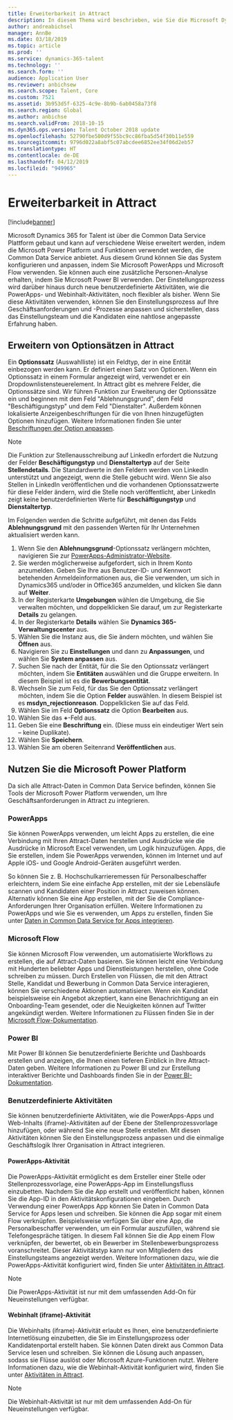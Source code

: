 ```yaml
---
title: Erweiterbarkeit in Attract
description: In diesem Thema wird beschrieben, wie Sie die Microsoft Dynamics 365 for Talent - Attract-Anwendung erweitern können, indem Sie die Microsoft Power-Plattform verwenden.
author: andreabichsel
manager: AnnBe
ms.date: 03/18/2019
ms.topic: article
ms.prod: ''
ms.service: dynamics-365-talent
ms.technology: ''
ms.search.form: ''
audience: Application User
ms.reviewer: anbichsew
ms.search.scope: Talent, Core
ms.custom: 7521
ms.assetid: 3b953d5f-6325-4c9e-8b9b-6ab0458a73f8
ms.search.region: Global
ms.author: anbichse
ms.search.validFrom: 2018-10-15
ms.dyn365.ops.version: Talent October 2018 update
ms.openlocfilehash: 52790fbe500d9f55bc9cc86fba5d54f30b11e559
ms.sourcegitcommit: 9796d022a8abf5c07abcdee6852ee34f06d2eb57
ms.translationtype: HT
ms.contentlocale: de-DE
ms.lasthandoff: 04/12/2019
ms.locfileid: "949965"
---
```

# <a name="extensibility-in-attract"></a>Erweiterbarkeit in Attract

[!include[banner](../includes/banner.md)]

Microsoft Dynamics 365 for Talent ist über die Common Data Service Plattform gebaut und kann auf verschiedene Weise erweitert werden, indem die Microsoft Power Platform  und Funktionen verwendet werden, die Common Data Service anbietet. Aus diesem Grund können Sie das System konfigurieren und anpassen, indem Sie Microsoft PowerApps und Microsoft Flow verwenden. Sie können auch eine zusätzliche Personen-Analyse erhalten, indem Sie Microsoft Power BI verwenden. Der Einstellungsprozess wird darüber hinaus durch neue benutzerdefinierte Aktivitäten, wie die PowerApps- und Webinhalt-Aktivitäten, noch flexibler als bisher. Wenn Sie diese Aktivitäten verwenden, können Sie den Einstellungsprozess auf Ihre Geschäftsanforderungen und -Prozesse anpassen und sicherstellen, dass das Einstellungsteam und die Kandidaten eine nahtlose angepasste Erfahrung haben.

## <a name="extending-option-sets-in-attract"></a>Erweitern von Optionsätzen in Attract

Ein **Optionssatz** (Auswahlliste) ist ein Feldtyp, der in eine Entität einbezogen werden kann. Er definiert einen Satz von Optionen. Wenn ein Optionssatz in einem Formular angezeigt wird, verwendet er ein Dropdownlistensteuerelement.  In Attract gibt es mehrere Felder, die Optionssätze sind.  Wir führen Funktion zur Erweiterung der Optionssätze ein und beginnen mit dem Feld "Ablehnungsgrund", dem Feld "Beschäftigungstyp" und dem Feld "Dienstalter".   Außerdem können lokalisierte Anzeigenbeschriftungen für die von Ihnen hinzugefügten Optionen hinzufügen. Weitere Informationen finden Sie unter [Beschriftungen der Option anpassen](https://docs.microsoft.com/en-us/powerapps/developer/common-data-service/customize-labels-support-multiple-languages).

> [!NOTE]
> Die Funktion zur Stellenausschreibung auf LinkedIn erfordert die Nutzung der Felder **Beschäftigungstyp** und **Dienstaltertyp** auf der Seite **Stellendetails**. Die Standardwerte in den Feldern werden von LinkedIn unterstützt und angezeigt, wenn die Stelle gebucht wird. Wenn Sie also Stellen in LinkedIn veröffentlichen und die vorhandenen Optionssatzwerte für diese Felder ändern, wird die Stelle noch veröffentlicht, aber LinkedIn zeigt keine benutzerdefinierten Werte für **Beschäftigungstyp** und **Dienstaltertyp**.  

Im Folgenden werden die Schritte aufgeführt, mit denen das Felds **Ablehnungsgrund** mit den passenden Werten für Ihr Unternehmen aktualisiert werden kann.  

1. Wenn Sie den **Ablehnungsgrund**-Optionssatz verlängern möchten, navigieren Sie zur [PowerApps-Administrator-Website](https://admin.powerapps.com).
2. Sie werden möglicherweise aufgefordert, sich in Ihrem Konto anzumelden. Geben Sie Ihre aus Benutzer-ID- und Kennwort betehenden Anmeldeinformationen aus, die Sie verwenden, um sich in Dynamics365 und/oder in Office365 anzumelden, und klicken Sie dann auf **Weiter**.
3. In der Registerkarte **Umgebungen** wählen die Umgebung, die Sie verwalten möchten, und doppelklicken Sie darauf, um zur Registerkarte **Details** zu gelangen.
4. In der Registerkarte **Details** wählen Sie **Dynamics 365-Verwaltungscenter** aus.
5. Wählen Sie die Instanz aus, die Sie ändern möchten, und wählen Sie **Öffnen** aus.
6. Navigieren Sie zu **Einstellungen** und dann zu **Anpassungen**, und wählen Sie **System anpassen** aus.
7. Suchen Sie nach der Entität, für die Sie den Optionssatz verlängert möchten, indem Sie **Entitäten** auswählen und die Gruppe erweitern. In diesem Beispiel ist es die **Bewerbungsentität**.
8. Wechseln Sie zum Feld, für das Sie den Optionssatz verlängert möchten, indem Sie die Option **Felder** auswählen. In diesem Beispiel ist es **msdyn_rejectionreason**. Doppelklicken Sie auf das Feld.
9. Wählen Sie im Feld **Optionssatz** die Option **Bearbeiten** aus.
10. Wählen Sie das **+**-Feld aus.
11. Geben Sie eine **Beschriftung** ein.  (Diese muss ein eindeutiger Wert sein – keine Duplikate).
12. Wählen Sie **Speichern**.
13. Wählen Sie am oberen Seitenrand **Veröffentlichen** aus.

## <a name="take-advantage-of-the-microsoft-power-platform"></a>Nutzen Sie die Microsoft Power Platform 

Da sich alle Attract-Daten in Common Data Service befinden, können Sie Tools der Microsoft Power Platform verwenden, um Ihre Geschäftsanforderungen in Attract zu integrieren.

### <a name="powerapps"></a>PowerApps

Sie können PowerApps verwenden, um leicht Apps zu erstellen, die eine Verbindung mit Ihren Attract-Daten herstellen und Ausdrücke wie die Ausdrücke in Microsoft Excel verwenden, um Logik hinzuzufügen. Apps, die Sie erstellen, indem Sie PowerApps verwenden, können im Internet und auf Apple iOS- und Google Android-Geräten ausgeführt werden.

So können Sie z. B. Hochschulkarrieremessen für Personalbeschaffer erleichtern, indem Sie eine einfache App erstellen, mit der sie Lebensläufe scannen und Kandidaten einer Position in Attract zuweisen können. Alternativ können Sie eine App erstellen, mit der Sie die Compliance-Anforderungen Ihrer Organisation erfüllen. Weitere Informationen zu PowerApps und wie Sie es verwenden, um Apps zu erstellen, finden Sie unter [Daten in Common Data Service for Apps integrieren](https://docs.microsoft.com/en-us/powerapps).

### <a name="microsoft-flow"></a>Microsoft Flow 

Sie können Microsoft Flow verwenden, um automatisierte Workflows zu erstellen, die auf Attract-Daten basieren. Sie können leicht eine Verbindung mit Hunderten beliebter Apps und Dienstleistungen herstellen, ohne Code schreiben zu müssen. Durch Erstellen von Flüssen, die mit den Attract Stelle, Kandidat und Bewerbung in Common Data Service interagieren, können Sie verschiedene Aktionen automatisieren. Wenn ein Kandidat beispielsweise ein Angebot akzeptiert, kann eine Benachrichtigung an ein Onboarding-Team gesendet, oder die Neuigkeiten können auf Twitter angekündigt werden. Weitere Informationen zu Flüssen finden Sie in der [Microsoft Flow-Dokumentation](https://docs.microsoft.com/en-us/flow/).

### <a name="power-bi"></a>Power BI

Mit Power BI können Sie benutzerdefinierte Berichte und Dashboards erstellen und anzeigen, die Ihnen einen tieferen Einblick in Ihre Attract-Daten geben. Weitere Informationen zu Power BI und zur Erstellung interaktiver Berichte und Dashboards finden Sie in der [Power BI-Dokumentation](https://docs.microsoft.com/en-us/power-bi/).

### <a name="custom-activities"></a>Benutzerdefinierte Aktivitäten 

Sie können benutzerdefinierte Aktivitäten, wie die PowerApps-Apps und Web-Inhalts (iframe)-Aktivitäten auf der Ebene der Stellenprozessvorlage hinzufügen, oder während Sie eine neue Stelle erstellen. Mit diesen Aktivitäten können Sie den Einstellungsprozess anpassen und die einmalige Geschäftslogik Ihrer Organisation in Attract integrieren.

#### <a name="powerapps-activity"></a>PowerApps-Aktivität 

Die PowerApps-Aktivität ermöglicht es dem Ersteller einer Stelle oder Stellenprozessvorlage, eine PowerApps-App im Einstellungsfluss einzubetten. Nachdem Sie die App erstellt und veröffentlicht haben, können Sie die App-ID in den Aktivitätskonfigurationen eingeben. Durch Verwendung einer PowerApps App können Sie Daten in Common Data Service for Apps lesen und schreiben. Sie können die App sogar mit einem Flow verknüpfen. Beispielsweise verfügen Sie über eine App, die Personalbeschaffer verwenden, um ein Formular auszufüllen, während sie Telefongespräche tätigen. In diesem Fall können Sie die App einem Flow verknüpfen, der bewertet, ob ein Bewerber im Stellenbewerbungsprozess voranschreitet. Dieser Aktivitätstyp kann nur von Mitgliedern des Einstellungsteams angezeigt werden. Weitere Informationen dazu, wie die PowerApps-Aktivität konfiguriert wird, finden Sie unter [Aktivitäten in Attract](./activities-attract.md).

> [!NOTE]
> Die PowerApps-Aktivität ist nur mit dem umfassenden Add-On für Neueinstellungen verfügbar.

#### <a name="web-content-iframe-activity"></a>Webinhalt (iframe)-Aktivität

Die Webinhalts (iframe)-Aktivität erlaubt es Ihnen, eine benutzerdefinierte Internetlösung einzubetten, die Sie im Einstellungsprozess oder Kandidatenportal erstellt haben. Sie können Daten direkt aus Common Data Service lesen und schreiben. Sie können die Lösung auch anpassen, sodass sie Flüsse auslöst oder Microsoft Azure-Funktionen nutzt. Weitere Informationen dazu, wie die Webinhalt-Aktivität konfiguriert wird, finden Sie unter [Aktivitäten in Attract](./activities-attract.md).

> [!NOTE]
> Die Webinhalt-Aktivität ist nur mit dem umfassenden Add-On für Neueinstellungen verfügbar.
